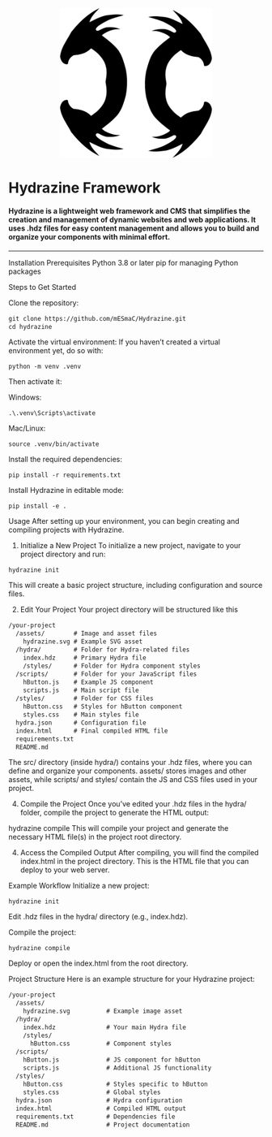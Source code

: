 <p align="center">
  <img width="300" src="https://github.com/mESmaC/Hydrazine/blob/main/init/hydrapak/assets/hydrazine.svg">
  <br/>
  <h1>Hydrazine Framework</h1>
</p>


#### Hydrazine is a lightweight web framework and CMS that simplifies the creation and management of dynamic websites and web applications. It uses .hdz files for easy content management and allows you to build and organize your components with minimal effort.

------------


Installation
Prerequisites
Python 3.8 or later
pip for managing Python packages

Steps to Get Started

Clone the repository:
```
git clone https://github.com/mESmaC/Hydrazine.git
cd hydrazine
```
Activate the virtual environment: If you haven’t created a virtual environment yet, do so with:
```
python -m venv .venv
```
Then activate it:

Windows:
```
.\.venv\Scripts\activate
```

Mac/Linux:
```
source .venv/bin/activate
```
Install the required dependencies:
```
pip install -r requirements.txt
```
Install Hydrazine in editable mode:
```
pip install -e .
```
Usage
After setting up your environment, you can begin creating and compiling projects with Hydrazine.

1. Initialize a New Project
To initialize a new project, navigate to your project directory and run:

```
hydrazine init
```
This will create a basic project structure, including configuration and source files.

2. Edit Your Project
Your project directory will be structured like this

```
/your-project
  /assets/        # Image and asset files
    hydrazine.svg # Example SVG asset
  /hydra/         # Folder for Hydra-related files
    index.hdz     # Primary Hydra file
    /styles/      # Folder for Hydra component styles
  /scripts/       # Folder for your JavaScript files
    hButton.js    # Example JS component
    scripts.js    # Main script file
  /styles/        # Folder for CSS files
    hButton.css   # Styles for hButton component
    styles.css    # Main styles file
  hydra.json      # Configuration file
  index.html      # Final compiled HTML file
  requirements.txt
  README.md
```
The src/ directory (inside hydra/) contains your .hdz files, where you can define and organize your components. assets/ stores images and other assets, while scripts/ and styles/ contain the JS and CSS files used in your project.

4. Compile the Project
Once you’ve edited your .hdz files in the hydra/ folder, compile the project to generate the HTML output:

hydrazine compile
This will compile your project and generate the necessary HTML file(s) in the project root directory.

4. Access the Compiled Output
After compiling, you will find the compiled index.html in the project directory. This is the HTML file that you can deploy to your web server.

Example Workflow
Initialize a new project:
```
hydrazine init
```
Edit .hdz files in the hydra/ directory (e.g., index.hdz).

Compile the project:
```
hydrazine compile
```
Deploy or open the index.html from the root directory.

Project Structure
Here is an example structure for your Hydrazine project:
```
/your-project
  /assets/
    hydrazine.svg          # Example image asset
  /hydra/
    index.hdz              # Your main Hydra file
    /styles/
      hButton.css          # Component styles
  /scripts/
    hButton.js             # JS component for hButton
    scripts.js             # Additional JS functionality
  /styles/
    hButton.css            # Styles specific to hButton
    styles.css             # Global styles
  hydra.json               # Hydra configuration
  index.html               # Compiled HTML output
  requirements.txt         # Dependencies file
  README.md                # Project documentation
```
